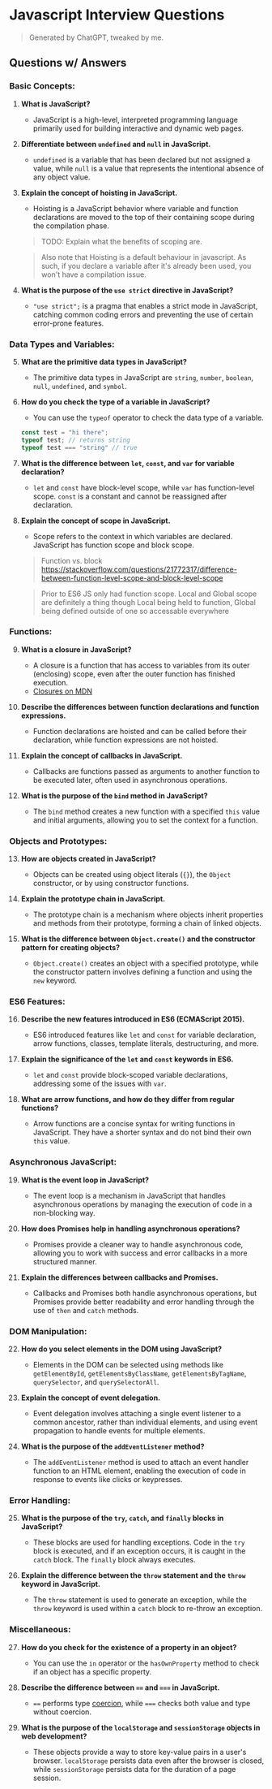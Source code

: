 # Javascript Interview Questions

> Generated by ChatGPT, tweaked by me.

## Questions w/ Answers

### Basic Concepts:

1. **What is JavaScript?**

   - JavaScript is a high-level, interpreted programming language primarily used for building interactive and dynamic web pages.

2. **Differentiate between `undefined` and `null` in JavaScript.**

   - `undefined` is a variable that has been declared but not assigned a value, while `null` is a value that represents the intentional absence of any object value.

3. **Explain the concept of hoisting in JavaScript.**

   - Hoisting is a JavaScript behavior where variable and function declarations are moved to the top of their containing scope during the compilation phase.

   > TODO: Explain what the benefits of scoping are. 

   > Also note that Hoisting is a default behaviour in javascript. As such, if you declare a variable after it's already been used, you won't have a compilation issue.

4. **What is the purpose of the `use strict` directive in JavaScript?**
   - `"use strict";` is a pragma that enables a strict mode in JavaScript, catching common coding errors and preventing the use of certain error-prone features.

### Data Types and Variables:

5. **What are the primitive data types in JavaScript?**

   - The primitive data types in JavaScript are `string`, `number`, `boolean`, `null`, `undefined`, and `symbol`.

6. **How do you check the type of a variable in JavaScript?**

   - You can use the `typeof` operator to check the data type of a variable. 

   ```javascript
   const test = "hi there";
   typeof test; // returns string
   typeof test === "string" // true
   ```

7. **What is the difference between `let`, `const`, and `var` for variable declaration?**

   - `let` and `const` have block-level scope, while `var` has function-level scope. `const` is a constant and cannot be reassigned after declaration.

8. **Explain the concept of scope in JavaScript.**
   - Scope refers to the context in which variables are declared. JavaScript has function scope and block scope.

   > Function vs. block https://stackoverflow.com/questions/21772317/difference-between-function-level-scope-and-block-level-scope

   > Prior to ES6 JS only had function scope.
   > Local and Global scope are definitely a thing though
   > Local being held to function, Global being defined outside of one so accessable everywhere

### Functions:

9. **What is a closure in JavaScript?**

   - A closure is a function that has access to variables from its outer (enclosing) scope, even after the outer function has finished execution.
   - [Closures on MDN](https://developer.mozilla.org/en-US/docs/Web/JavaScript/Closures)

10. **Describe the differences between function declarations and function expressions.**

    - Function declarations are hoisted and can be called before their declaration, while function expressions are not hoisted.

11. **Explain the concept of callbacks in JavaScript.**

    - Callbacks are functions passed as arguments to another function to be executed later, often used in asynchronous operations.

12. **What is the purpose of the `bind` method in JavaScript?**
    - The `bind` method creates a new function with a specified `this` value and initial arguments, allowing you to set the context for a function.

### Objects and Prototypes:

13. **How are objects created in JavaScript?**

    - Objects can be created using object literals (`{}`), the `Object` constructor, or by using constructor functions.

14. **Explain the prototype chain in JavaScript.**

    - The prototype chain is a mechanism where objects inherit properties and methods from their prototype, forming a chain of linked objects.

15. **What is the difference between `Object.create()` and the constructor pattern for creating objects?**
    - `Object.create()` creates an object with a specified prototype, while the constructor pattern involves defining a function and using the `new` keyword.

### ES6 Features:

16. **Describe the new features introduced in ES6 (ECMAScript 2015).**

    - ES6 introduced features like `let` and `const` for variable declaration, arrow functions, classes, template literals, destructuring, and more.

17. **Explain the significance of the `let` and `const` keywords in ES6.**

    - `let` and `const` provide block-scoped variable declarations, addressing some of the issues with `var`.

18. **What are arrow functions, and how do they differ from regular functions?**
    - Arrow functions are a concise syntax for writing functions in JavaScript. They have a shorter syntax and do not bind their own `this` value.

### Asynchronous JavaScript:

19. **What is the event loop in JavaScript?**

    - The event loop is a mechanism in JavaScript that handles asynchronous operations by managing the execution of code in a non-blocking way.

20. **How does Promises help in handling asynchronous operations?**

    - Promises provide a cleaner way to handle asynchronous code, allowing you to work with success and error callbacks in a more structured manner.

21. **Explain the differences between callbacks and Promises.**
    - Callbacks and Promises both handle asynchronous operations, but Promises provide better readability and error handling through the use of `then` and `catch` methods.

### DOM Manipulation:

22. **How do you select elements in the DOM using JavaScript?**

    - Elements in the DOM can be selected using methods like `getElementById`, `getElementsByClassName`, `getElementsByTagName`, `querySelector`, and `querySelectorAll`.

23. **Explain the concept of event delegation.**

    - Event delegation involves attaching a single event listener to a common ancestor, rather than individual elements, and using event propagation to handle events for multiple elements.

24. **What is the purpose of the `addEventListener` method?**
    - The `addEventListener` method is used to attach an event handler function to an HTML element, enabling the execution of code in response to events like clicks or keypresses.

### Error Handling:

25. **What is the purpose of the `try`, `catch`, and `finally` blocks in JavaScript?**

    - These blocks are used for handling exceptions. Code in the `try` block is executed, and if an exception occurs, it is caught in the `catch` block. The `finally` block always executes.

26. **Explain the difference between the `throw` statement and the `throw` keyword in JavaScript.**
    - The `throw` statement is used to generate an exception, while the `throw` keyword is used within a `catch` block to re-throw an exception.

### Miscellaneous:

27. **How do you check for the existence of a property in an object?**

    - You can use the `in` operator or the `hasOwnProperty` method to check if an object has a specific property.

28. **Describe the difference between `==` and `===` in JavaScript.**

    - `==` performs type [coercion](https://developer.mozilla.org/en-US/docs/Glossary/Type_coercion), while `===` checks both value and type without coercion.

29. **What is the purpose of the `localStorage` and `sessionStorage` objects in web development?**
    - These objects provide a way to store key-value pairs in a user's browser. `localStorage` persists data even after the browser is closed, while `sessionStorage` persists data for the duration of a page session.
